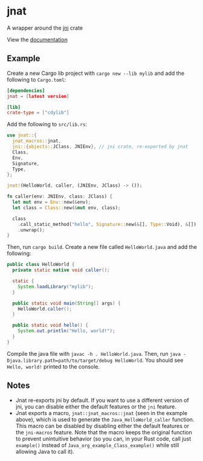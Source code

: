 # jnat

A wrapper around the [jni](https://crates.io/crates/jni) crate

View the [documentation](https://docs.rs/jnat)

## Example

Create a new Cargo lib project with `cargo new --lib mylib` and add the following to `Cargo.toml`:

```toml
[dependencies]
jnat = [latest version]

[lib]
crate-type = ["cdylib"]
```

Add the following to `src/lib.rs`:

```rust
use jnat::{
  jnat_macros::jnat,
  jni::{objects::JClass, JNIEnv}, // jni crate, re-exported by jnat
  Class,
  Env,
  Signature,
  Type,
};

jnat!(HelloWorld, caller, (JNIEnv, JClass) -> ());

fn caller(env: JNIEnv, class: JClass) {
  let mut env = Env::new(&env);
  let class = Class::new(&mut env, class);

  class
    .call_static_method("hello", Signature::new(&[], Type::Void), &[])
    .unwrap();
}
```

Then, run `cargo build`. Create a new file called `HelloWorld.java` and add the following:

```java
public class HelloWorld {
  private static native void caller();

  static {
    System.loadLibrary("mylib");
  }

  public static void main(String[] args) {
    HelloWorld.caller();
  }

  public static void hello() {
    System.out.println("Hello, world!");
  }
}
```

Compile the java file with `javac -h . HelloWorld.java`. Then, run `java -Djava.library.path=path/to/target/debug HelloWorld`. You should see `Hello, world!` printed to the console.

## Notes

- Jnat re-exports jni by default. If you want to use a different version of jni, you can disable either the default features or the `jni` feature.
- Jnat exports a macro, `jnat::jnat_macros::jnat` (seen in the example above), which is used to generate the `Java_HelloWorld_caller` function. This macro can be disabled by disabling either the default features or the `jni-macros` feature. Note that the macro keeps the original function to prevent unintuitive behavior (so you can, in your Rust code, call just `example()` instead of `Java_org_example_Class_example()` while still allowing Java to call it).
